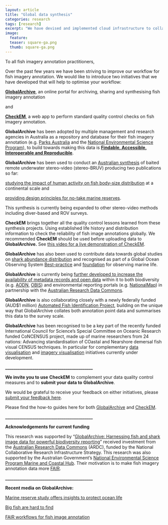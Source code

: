 ```yaml
---
layout: article
title: "Global data synthesis"
categories: research
tags: [research]
excerpt: "We have devised and implemented cloud infrastructure to collate and synthesise global marine ecological data."
image:
  feature: 
  teaser: square-ga.png
  thumb: square-ga.png
---
```


To all fish imagery annotation practitioners,

Over the past few years we have been striving to improve our workflow for fish imagery annotation. We would like to introduce two initiatives that we have developed that will help to optimise your workflow:

**[GlobalArchive](https://globalarchive.org/)**, an online portal for archiving, sharing and synthesising fish imagery annotation 

and 

**[CheckEM](https://globalarchive.shinyapps.io/checkem/)**, a web app to perform standard quality control checks on fish imagery annotation.

**GlobalArchive** has been adopted by multiple management and research agencies in Australia as a repository and database for their fish imagery annotation (e.g. [Parks Australia](https://parksaustralia.gov.au/marine/) and the [National Environmental Science Program](https://www.nespmarine.edu.au/)), to build towards making this data is **[Findable, Accessible, Interoperable and Reproducible](https://ardc.edu.au/collaborations/fair-principles/)**.

**GlobalArchive** has been used to conduct an [Australian synthesis](https://www.sciencedirect.com/science/article/pii/S0308597X21000403?via%3Dihub) of baited remote underwater stereo-video (stereo-BRUV) producing two publications so far:

[studying the impact of human activity on fish body-size distribution](https://conbio.onlinelibrary.wiley.com/doi/full/10.1111/cobi.13807) at a continental scale and 

[providing design principles for no-take marine reserves](https://onlinelibrary.wiley.com/doi/full/10.1111/gcb.15635).

This synthesis is currently being expanded to other stereo-video methods including diver-based and ROV surveys.

**CheckEM** brings together all the quality control lessons learned from these synthesis projects. Using established life history and distribution information to check the reliability of fish image annotations globally. We recommended **CheckEM** should be used before uploading data to **GlobalArchive.** See [this video for a live demonstration of CheckEM](https://youtu.be/yJ0KNdkDgrw).

**GlobalArchive** has also been used to contribute data towards global studies on [shark abundance distribution](https://www.nature.com/articles/s41586-020-2519-y) and recognised as part of a Global Ocean Observing System [Best-practice](https://besjournals.onlinelibrary.wiley.com/doi/full/10.1111/2041-210X.13470) and [foundation](https://www.frontiersin.org/articles/10.3389/fmars.2021.737416/full) for observing marine life.

**GlobalArchive** is currently being [further developed to increase the availability of metadata records and open data](https://doi.org/10.47486/DP761) within it to both biodiversity (e.g. [AODN](https://portal.aodn.org.au/), [OBIS](https://obis.org/)) and environmental reporting portals (e.g. [NationalMap](https://nationalmap.gov.au/)) in partnership with the [Australian Research Data Commons](https://ardc.edu.au/).

**GlobalArchive** is also collaborating closely with a newly federally funded (AUD$1 million) [Automated Fish Identification Project](https://news.curtin.edu.au/media-releases/automated-fish-counting-system-to-benefit-ecology-fisheries-industry/), building on the unique way that GlobalArchive collates both annotation point data and summarises this data to the survey scale. 

**GlobalArchive** has been recognised to be a key part of the recently funded International Council for Science’s Special Committee on Oceanic Research funded CoNCENSUS project, made up of marine researchers from 24 nations: Advancing standardisation of COastal and Nearshore demersal fish visual CENSUS techniques. In particular for complementary [data visualisation](https://globalarchive.shinyapps.io/Visualiser/) and [imagery visualisation](https://globalarchive.shinyapps.io/FishNClips/) initiatives currently under development. 

**__________________________________________**

**We invite you to use** **CheckEM** to complement your data quality control measures and to **submit your data to** **GlobalArchive**. 

We would be grateful to receive your feedback on either initiatives, please [submit your feedback here](https://forms.gle/1sznGMN8BBHC4bTv6). 

Please find the how-to guides here for both [GlobalArchive](https://globalarchivemanual.github.io/) and [CheckEM](https://docs.google.com/document/d/1j1KVR5I8AGsZRJ4MXh9PogWZ6g4rwrhMoFXfgmACzXo/edit).

**__________________________________________**

**Acknowledgements for current funding**

This research was supported by “[GlobalArchive: Harnessing fish and shark image data for powerful biodiversity reporting](https://doi.org/10.47486/DP761)” received investment from the [Australian Research Data Commons](https://ardc.edu.au/) (ARDC), funded by the National Collaborative Research Infrastructure Strategy. This research was also supported by the Australian Government’s [National Environmental Science Program Marine and Coastal Hub](https://nespmarinecoastal.edu.au/). Their motivation is to make fish imagery annotation data more [FAIR](https://ardc.edu.au/resources/working-with-data/fair-data/).

**__________________________________________**

**Recent media on GlobalArchive:**

[Marine reserve study offers insights to protect ocean life](https://www.uwa.edu.au/news/article/2021/may/marine-reserve-study-offers-insights-to-protect-ocean-life)

[Big fish are hard to find](https://ardc.edu.au/news/big-fish-are-hard-to-find)

[FAIR workflows for fish image annotation](https://docs.google.com/document/d/1w8iFJ5K7rwo4DGuNarWNEprt-viCIi-ZArdJ7jt5eUo/edit?usp=sharing)

